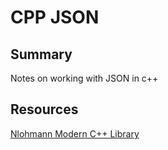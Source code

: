 # CPP JSON

## Summary

Notes on working with JSON in c++

## Resources

[Nlohmann Modern C++ Library](https://github.com/nlohmann/json)
